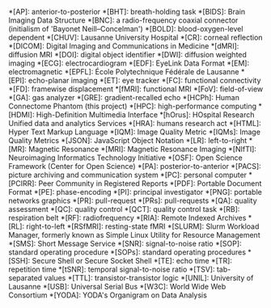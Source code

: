 *[AP]: anterior-to-posterior
*[BHT]: breath-holding task
*[BIDS]: Brain Imaging Data Structure
*[BNC]: a radio-frequency coaxial connector (initialism of 'Bayonet Neill–Concelman')
*[BOLD]: blood-oxygen-level dependent
*[CHUV]: Lausanne University Hospital
*[CR]: corneal reflection
*[DICOM]: Digital Imaging and Communications in Medicine
*[dMRI]: diffusion MRI
*[DOI]: digital object identifier
*[DWI]: diffusion weighted imaging
*[ECG]: electrocardiogram
*[EDF]: EyeLink Data Format
*[EM]: electromagnetic
*[EPFL]: École Polytechnique Fédérale de Lausanne
*[EPI]: echo-planar imaging
*[ET]: eye tracker
*[FC]: functional connectivity
*[FD]: framewise displacement
*[fMRI]: functional MRI
*[FoV]: field-of-view
*[GA]: gas analyzer
*[GRE]: gradient-recalled echo
*[HCPh]: Human Connectome Phantom (this project)
*[HPC]: high-performance computing
*[HDMI]: High-Definition Multimedia Interface
*[hOrus]: HOspital Research Unified data and analytics Services
*[HRA]: humans research act
*[HTML]: Hyper Text Markup Language
*[IQM]: Image Quality Metric
*[IQMs]: Image Quality Metrics
*[JSON]: JavaScript Object Notation
*[LR]: left-to-right
*[MR]: Magnetic Resonance
*[MRI]: Magnetic Resonance Imaging
*[NIfTI]: Neuroimaging Informatics Technology Initiative
*[OSF]: Open Science Framework (Center for Open Science)
*[PA]: posterior-to-anterior
*[PACS]: picture archiving and communication system
*[PC]: personal computer
*[PCIRR]: Peer Community in Registered Reports
*[PDF]: Portable Document Format
*[PE]: phase-encoding
*[PI]: principal investigator
*[PNG]: portable networks graphics
*[PR]: pull-request
*[PRs]: pull-requests
*[QA]: quality assessment
*[QC]: quality control
*[QCT]: quality control task
*[RB]: respiration belt
*[RF]: radiofrequency
*[RIA]: Remote Indexed Archives
*[RL]: right-to-left
*[RSfMRI]: resting-state fMRI
*[SLURM]: Slurm Workload Manager, formerly known as Simple Linux Utility for Resource Management
*[SMS]: Short Message Service
*[SNR]: signal-to-noise ratio
*[SOP]: standard operating procedure
*[SOPs]: standard operating procedures
*[SSH]: Secure Shell or Secure Socket Shell
*[TE]: echo time
*[TR]: repetition time
*[tSNR]: temporal signal-to-noise ratio
*[TSV]: tab-separated values
*[TTL]: transistor-transistor logic
*[UNIL]: University of Lausanne
*[USB]: Universal Serial Bus
*[W3C]: World Wide Web Consortium
*[YODA]: YODA's Organigram on Data Analysis
